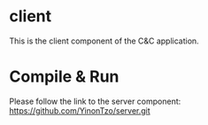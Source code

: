 # client

This is the client component of the C&C application.

# Compile & Run
Please follow the link to the server component:
<a href="https://github.com/YinonTzo/server.git"> https://github.com/YinonTzo/server.git </a>
